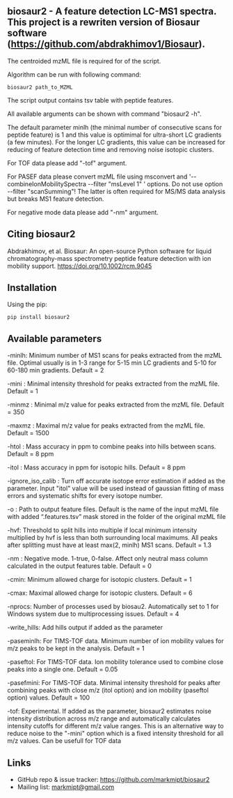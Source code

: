 biosaur2 - A feature detection LC-MS1 spectra. This project is a rewriten version of Biosaur software (https://github.com/abdrakhimov1/Biosaur).
-----------------------------------------------------------------------

The centroided mzML file is required for of the script.

Algorithm can be run with following command:

    biosaur2 path_to_MZML

The script output contains tsv table with peptide features.

All available arguments can be shown with command "biosaur2 -h".

The default parameter minlh (the minimal number of consecutive scans for peptide feature) is 1 and this value is optimimal for ultra-short LC gradients (a few minutes). For the longer LC gradients, this value can be increased for reducing of feature detection time and removing noise isotopic clusters.

For TOF data please add "-tof" argument.

For PASEF data please convert mzML file using msconvert and '--combineIonMobilitySpectra --filter "msLevel 1" ' options. Do not use option --filter "scanSumming"! The latter is often required for MS/MS data analysis but breaks MS1 feature detection. 

For negative mode data please add "-nm" argument.

Citing biosaur2
-------------------
Abdrakhimov, et al. Biosaur: An open-source Python software for liquid chromatography-mass spectrometry peptide feature detection with ion mobility support. https://doi.org/10.1002/rcm.9045

Installation
-------------
Using the pip:

    pip install biosaur2
    
Available parameters
-------------
-minlh: Minimum number of MS1 scans for peaks extracted from the mzML file. Optimal usually is in 1-3 range for 5-15 min LC gradients and 5-10 for 60-180 min gradients. Default = 2

-mini : Minimal intensity threshold for peaks extracted from the mzML file. Default = 1

-minmz : Minimal m/z value for peaks extracted from the mzML file. Default = 350

-maxmz : Maximal m/z value for peaks extracted from the mzML file. Default = 1500

-htol : Mass accuracy in ppm to combine peaks into hills between scans. Default = 8 ppm

-itol : Mass accuracy in ppm for isotopic hills. Default = 8 ppm

-ignore_iso_calib : Turn off accurate isotope error estimation if added as the parameter. Input "itol" value will be used instead of gaussian fitting of mass errors and systematic shifts for every isotope number.  

-o : Path to output feature files. Default is the name of the input mzML file with added “.features.tsv” mask stored in the folder of the original mzML file

-hvf: Threshold to split hills into multiple if local minimum intensity multiplied by hvf is less than both surrounding local maximums. All peaks after splitting must have at least max(2, minlh) MS1 scans. Default = 1.3

-nm : Negative mode. 1-true, 0-false. Affect only neutral mass column calculated in the output features table.  Default = 0

-cmin: Minimum allowed charge for isotopic clusters. Default = 1

-cmax: Maximal allowed charge for isotopic clusters. Default = 6

-nprocs: Number of processes used by biosau2. Automatically set to 1 for Windows system due to multiprocessing issues. Default = 4

-write_hills: Add hills output if added as the parameter

-paseminlh: For TIMS-TOF data. Minimum number of ion mobility values for m/z peaks to be kept in the analysis. Default = 1

-paseftol: For TIMS-TOF data. Ion mobility tolerance used to combine close peaks into a single one. Default = 0.05

-pasefmini: For TIMS-TOF data. Minimal intensity threshold for peaks after combining peaks with close m/z (itol option) and ion mobility (paseftol option) values. Default = 100

-tof: Experimental. If added as the parameter, biosaur2 estimates noise intensity distribution across m/z range and automatically calculates intensity cutoffs for different m/z value ranges. This is an alternative way to reduce noise to the "-mini" option which is a fixed intensity threshold for all m/z values. Can be usefull for TOF data

    

Links
-----

- GitHub repo & issue tracker: https://github.com/markmipt/biosaur2
- Mailing list: markmipt@gmail.com
